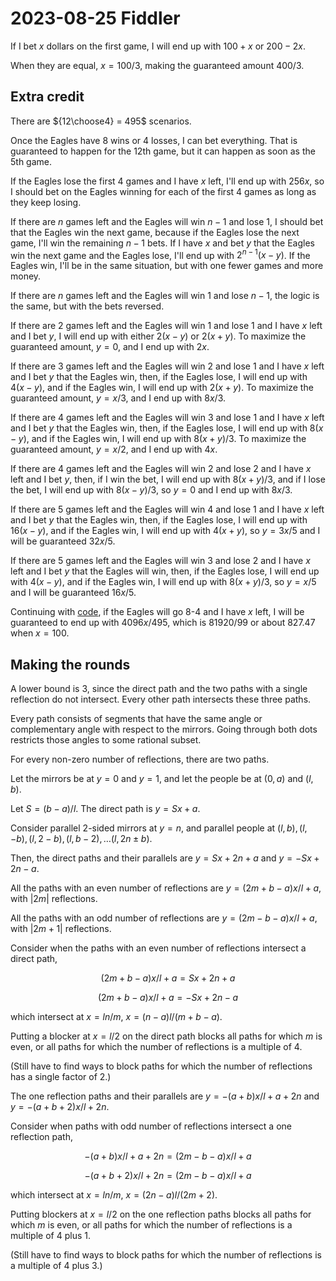 2023-08-25 Fiddler
==================
If I bet $x$ dollars on the first game, I will end up with $100+x$ or $200-2x$.

When they are equal, $x = 100/3$, making the guaranteed amount 400/3.

Extra credit
------------
There are ${12\choose4} = 495$ scenarios.

Once the Eagles have 8 wins or 4 losses, I can bet everything.  That is
guaranteed to happen for the 12th game, but it can happen as soon as the 5th
game.

If the Eagles lose the first 4 games and I have $x$ left, I'll end up with
$256x$, so I should bet on the Eagles winning for each of the first 4 games
as long as they keep losing.

If there are $n$ games left and the Eagles will win $n-1$ and lose 1,
I should bet that the Eagles win the next game, because if the Eagles
lose the next game, I'll win the remaining $n-1$ bets.  If I have $x$
and bet $y$ that the Eagles win the next game and the Eagles lose, I'll
end up with $2^{n-1}(x-y)$.  If the Eagles win, I'll be in the same
situation, but with one fewer games and more money.

If there are $n$ games left and the Eagles will win 1 and lose $n-1$, the
logic is the same, but with the bets reversed.

If there are 2 games left and the Eagles will win 1 and lose 1 and I
have $x$ left and I bet $y$, I will end up with either $2(x-y)$ or $2(x+y)$.
To maximize the guaranteed amount, $y=0$, and I end up with $2x$.

If there are 3 games left and the Eagles will win 2 and lose 1 and I
have $x$ left and I bet $y$ that the Eagles win, then, if the Eagles lose,
I will end up with $4(x-y)$, and if the Eagles win, I will end up
with $2(x+y)$.  To maximize the guaranteed amount, $y=x/3$,
and I end up with $8x/3$.

If there are 4 games left and the Eagles will win 3 and lose 1 and I
have $x$ left and I bet $y$ that the Eagles win, then, if the Eagles lose,
I will end up with $8(x-y)$, and if the Eagles win, I will end up with
$8(x+y)/3$.  To maximize the guaranteed amount, $y=x/2$, and I
end up with $4x$.

If there are 4 games left and the Eagles will win 2 and lose 2 and I
have $x$ left and I bet $y$, then, if I win the bet, I will end up with
$8(x+y)/3$, and if I lose the bet, I will end up with $8(x-y)/3$, so
$y=0$ and I end up with $8x/3$.

If there are 5 games left and the Eagles will win 4 and lose 1 and I
have $x$ left and I bet $y$ that the Eagles win, then, if the Eagles lose,
I will end up with $16(x-y)$, and if the Eagles win, I will end up
with $4(x+y)$, so $y=3x/5$ and I will be guaranteed $32x/5$.

If there are 5 games left and the Eagles will win 3 and lose 2 and I
have $x$ left and I bet $y$ that the Eagles will win, then, if the Eagles
lose, I will end up with $4(x-y)$, and if the Eagles win, I will end
up with $8(x+y)/3$, so $y=x/5$ and I will be guaranteed $16x/5$.

Continuing with [code](20230825.hs), if the Eagles will go 8-4 and I
have $x$ left, I will be guaranteed to end up with $4096x/495$, which
is 81920/99 or about 827.47 when $x=100$.

Making the rounds
-----------------
A lower bound is 3, since the direct path and the two paths with a single
reflection do not intersect.  Every other path intersects these three
paths.

Every path consists of segments that have the same angle or complementary
angle with respect to the mirrors.  Going through both dots restricts those
angles to some rational subset.

For every non-zero number of reflections, there are two paths.

Let the mirrors be at $y = 0$ and $y = 1$, and let the people be at
$(0,a)$ and $(l,b)$.

Let $S = (b-a)/l$.  The direct path is $y = Sx + a$.

Consider parallel 2-sided mirrors at $y = n$, and parallel people at
$(l,b), (l,-b), (l,2-b), (l,b-2), \dots (l,2n\pm b)$.

Then, the direct paths and their parallels are
$y = Sx + 2n + a$ and $y = -Sx + 2n - a$.

All the paths with an even number of reflections are
$y = (2m + b - a)x/l + a$, with $|2m|$ reflections.

All the paths with an odd number of reflections are
$y = (2m - b - a)x/l + a$, with $|2m+1|$ reflections.

Consider when the paths with an even number of reflections intersect
a direct path,

$$ (2m + b - a)x/l + a = Sx + 2n + a $$

$$ (2m + b - a)x/l + a = -Sx + 2n - a $$

which intersect at $x = ln/m$, $x = (n-a)l/(m + b - a)$.

Putting a blocker at $x = l/2$ on the direct path blocks all paths for which
$m$ is even, or all paths for which the number of reflections is a multiple
of 4.

(Still have to find ways to block paths for which the number of reflections
has a single factor of 2.)

The one reflection paths and their parallels are
$y = - (a+b)x/l + a + 2n$ and $y = - (a+b+2)x/l + 2n$.

Consider when paths with odd number of reflections intersect a
one reflection path,

$$ - (a+b)x/l + a + 2n = (2m-b-a)x/l + a $$

$$ - (a+b+2)x/l + 2n = (2m-b-a)x/l + a $$

which intersect at $x = ln/m$, $x = (2n-a)l/(2m+2)$.

Putting blockers at $x = l/2$ on the one reflection paths blocks all
paths for which $m$ is even, or all paths for which the number of reflections
is a multiple of 4 plus 1.

(Still have to find ways to block paths for which the number of reflections
is a multiple of 4 plus 3.)
